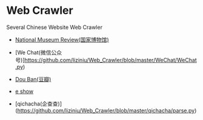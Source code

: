 # Web Crawler

Several Chinese Website Web Crawler

- [National Museum Review(国家博物馆)](https://github.com/liziniu/Web_Crawler/tree/master/National%20Museum%20Review)

- [We Chat(微信公众号)]https://github.com/liziniu/Web_Crawler/blob/master/WeChat/WeChat.py)

- [Dou Ban(豆瓣)](https://github.com/liziniu/Web_Crawler/blob/master/doubt/douban.py)

- [e show](https://github.com/liziniu/Web_Crawler/blob/master/eshow/eshow.py)

- [qichacha(企查查)] (https://github.com/liziniu/Web_Crawler/blob/master/qichacha/parse.py)
